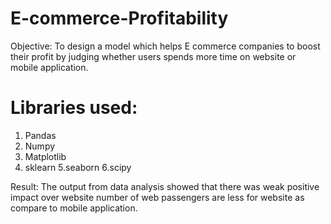 # E-commerce-Profitability

Objective: To design a model which helps E commerce companies to boost their profit by judging whether users spends more time on website or mobile application.

# Libraries used:
1. Pandas 
2. Numpy 
3. Matplotlib 
4. sklearn 
5.seaborn 
6.scipy

Result: The output from data analysis showed that there was weak positive impact over website number of web passengers are less for website as compare to mobile application.
